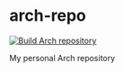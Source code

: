 # arch-repo

[![Build Arch repository](https://github.com/dangmai/pkgbuild/workflows/Build%20Arch%20repository/badge.svg)](https://github.com/dangmai/pkgbuild/actions?query=workflow%3A%22Build+Arch+repository%22)

My personal Arch repository
